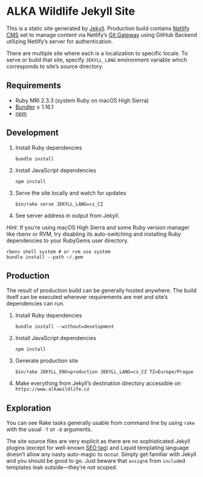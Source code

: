 ALKA Wildlife Jekyll Site
=========================

This is a static site generated by [Jekyll][jekyll]. Production build contains [Netlify CMS][netlify-cms] set to manage content via Netlify’s [Git Gateway][git-gateway] using GitHub Backend utilizing Netlify’s server for authentication.

There are multiple site where each is a localization to specific locale. To serve or build that site, specify `JEKYLL_LANG` environment variable which corresponds to site’s source directory.

Requirements
------------

* Ruby MRI 2.3.3 (system Ruby on macOS High Sierra)
* [Bundler][bundler] ≥ 1.16.1
* [npm][npm]

Development
-----------

1. Install Ruby dependencies

       bundle install

2. Install JavaScript dependencies

       npm install

3. Serve the site locally and watch for updates

       bin/rake serve JEKYLL_LANG=cs_CZ

4. See server address in output from Jekyll.

*Hint*: If you’re using macOS High Sierra and some Ruby version manager like rbenv or RVM, try disabling its auto-switching and installing Ruby dependencies to your RubyGems user directory.

    rbenv shell system # or rvm use system
    bundle install --path ~/.gem

Production
----------

The result of production build can be generally hosted anywhere. The build itself can be executed wherever requirements are met and site’s dependencies can run.

1. Install Ruby dependencies

       bundle install --without=development

2. Install JavaScript dependencies

       npm install

3. Generate production site

       bin/rake JEKYLL_ENV=production JEKYLL_LANG=cs_CZ TZ=Europe/Prague

4. Make everything from Jekyll’s destination directory accessible
   on `https://www.alkawildlife.cz`

Exploration
-----------

You can see Rake tasks generally usable from command line by using `rake` with the usual `-T` or `-D` arguments.

The site source files are very explicit as there are no sophisticated Jekyll plugins (except for well-known [SEO tag][jekyll-seo-tag]) and Liquid templating language doesn’t allow any nasty auto-magic to occur. Simply get familiar with Jekyll and you should be good to go. Just beware that `assign`s from `include`d templates leak outside—they’re not scoped.


[jekyll]: https://jekyllrb.com
[netlify-cms]: https://www.netlifycms.org
[git-gateway]: https://www.netlify.com/docs/git-gateway/
[netlify-identity]: https://www.netlify.com/docs/identity/
[bundler]: https://bundler.io/#getting-started
[npm]: https://www.npmjs.com/get-npm
[jekyll-seo-tag]: https://github.com/jekyll/jekyll-seo-tag
